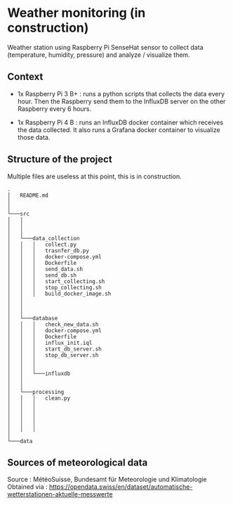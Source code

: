 # Weather monitoring (in construction)
Weather station using Raspberry Pi SenseHat sensor to collect data (temperature, humidity, pressure) and analyze / visualize them.

## Context
- 1x Raspberry Pi 3 B+ : runs a python scripts that collects the data every hour. Then the Raspberry send them to the InfluxDB server on the other Raspberry every 6 hours.

- 1x Raspberry Pi 4 B : runs an InfluxDB docker container which receives the data collected. It also runs a Grafana docker container to visualize those data.

## Structure of the project
Multiple files are useless at this point, this is in construction.
```
.
│   README.md
│      
│
└───src
│   │   
│   │   
│   │
│   └───data_collection
│   │   │   collect.py
│   │   │   trasnfer_db.py
│   │   │   docker-compose.yml
│   │   │   Dockerfile
│   │   │   send_data.sh
│   │   │   send_db.sh
│   │   │   start_collecting.sh
│   │   │   stop_collecting.sh
│   │   │   build_docker_image.sh
│   │
│   │
│   │
│   └───database
│   │   │   check_new_data.sh
│   │   │   docker-compose.yml
│   │   │   Dockerfile
│   │   │   influx_init.iql
│   │   │   start_db_server.sh
│   │   │   stop_db_server.sh
│   │   │   
│   │   │
│   │   └───influxdb
│   │
│   │
│   └───processing
│   │   │   clean.py
│   │   │   
│   │   │   
│   │   │   
│   │   │   
│   │   │   
│
└───data
```

## Sources of meteorological data
Source : MétéoSuisse, Bundesamt für Meteorologie und Klimatologie
Obtained via : https://opendata.swiss/en/dataset/automatische-wetterstationen-aktuelle-messwerte
